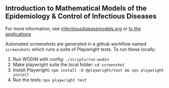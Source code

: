 ## Introduction to Mathematical Models of the Epidemiology & Control of Infectious Diseases

For more information, see [infectiousdiseasemodels.org](http://www.infectiousdiseasemodels.org/) or [to the applications]()

Automated screenshots are generated in a github workflow named `screenshots` which runs a suite of Playwright tests. To
run these locally:
1. Run WODIN with config: `./scripts/run-wodin`
1. Make playwright suite the local folder: `cd screenshot`
1. Install Playwright: `npm install -D @playwright/test && npx playwright install`
1. Run the tests: `npx playwright test`
